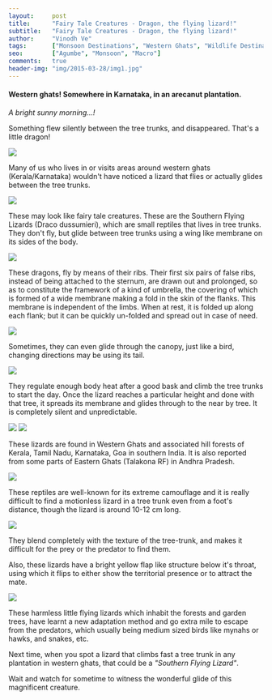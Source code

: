 ```yaml
---
layout:     post
title:      "Fairy Tale Creatures - Dragon, the flying lizard!"
subtitle:   "Fairy Tale Creatures - Dragon, the flying lizard!"
author:     "Vinodh Ve"
tags:       ["Monsoon Destinations", "Western Ghats", "Wildlife Destinations", "Agumbe"]
seo:		["Agumbe", "Monsoon", "Macro"]
comments:   true
header-img: "img/2015-03-28/img1.jpg"
---
```


<h4>
Western ghats! Somewhere in Karnataka, in an arecanut plantation.
</h4>

<em>
A bright sunny morning...! 	
</em>

<p>
Something flew silently between the tree trunks, and disappeared. That's a little dragon!
</p>

<img src="{{ site.baseurl }}/img/2015-03-28/img2.jpg">

<p>
Many of us who lives in or visits areas around western ghats (Kerala/Karnataka) wouldn't have noticed a lizard that flies or actually glides between the tree trunks. 
</p>

<img src="{{ site.baseurl }}/img/2015-03-28/img3.jpg">

<p>
These may look like fairy tale creatures. These are the Southern Flying Lizards (Draco dussumieri), which are small reptiles that lives in tree trunks. They don't fly, but glide between tree trunks using a wing like membrane on its sides of the body. 
</p>

<img src="{{ site.baseurl }}/img/2015-03-28/img4.jpg">

<p>
These dragons, fly by means of their ribs. Their first six pairs of false ribs, instead of being attached to the sternum, are drawn out and prolonged, so as to constitute the framework of a kind of umbrella, the covering of which is formed of a wide membrane making a fold in the skin of the flanks. This membrane is independent of the limbs. When at rest, it is folded up along each flank; but it can be quickly un-folded and spread out in case of need. 
</p>

<img src="{{ site.baseurl }}/img/2015-03-28/img5.png">

<p>
Sometimes, they can even glide through the canopy, just like a bird, changing directions may be using its tail.
</p>


<img src="{{ site.baseurl }}/img/2015-03-28/img6.jpg">

<p>
They regulate enough body heat after a good bask and climb the tree trunks to start the day. Once the lizard reaches a particular height and done with that tree, it spreads its membrane and glides through to the near by tree. It is completely silent and unpredictable. 
</p>

<img src="{{ site.baseurl }}/img/2015-03-28/img7.jpg">
<img src="{{ site.baseurl }}/img/2015-03-28/img8.jpg">

<p>
These lizards are found in Western Ghats and associated hill forests of Kerala, Tamil Nadu, Karnataka, Goa in southern India. It is also reported from some parts of Eastern Ghats (Talakona RF) in Andhra Pradesh.
</p>

<img src="{{ site.baseurl }}/img/2015-03-28/img9.jpg">

<p>
These reptiles are well-known for its extreme camouflage and it is really difficult to find a motionless lizard in a tree trunk even from a foot's distance, though the lizard is around 10-12 cm long. 
</p>

<img src="{{ site.baseurl }}/img/2015-03-28/img10.jpg">

<p>
They blend completely with the texture of the tree-trunk, and makes it difficult for the prey or the predator to find them. 
</p>

<p>
Also, these lizards have a bright yellow flap like structure below it's throat, using which it flips to either show the territorial presence or to attract the mate.
</p>

<img src="{{ site.baseurl }}/img/2015-03-28/img11.jpg">

<p>
These harmless little flying lizards which inhabit the forests and garden trees, have learnt a new adaptation method and go extra mile to escape from the predators, which usually being medium sized birds like mynahs or hawks, and snakes, etc. 
</p>

<p>
Next time, when you spot a lizard that climbs fast a tree trunk in any plantation in western ghats, that could be a <em>"Southern Flying Lizard"</em>.
</p>

<p>
Wait and watch for sometime to witness the wonderful glide of this magnificent creature.
</p>


